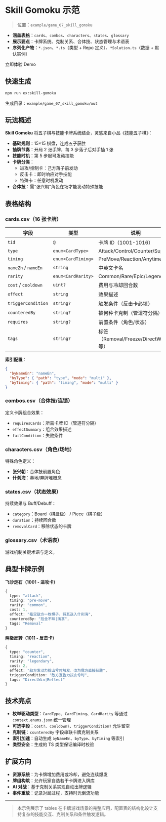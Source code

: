 <script setup>
import { withBase } from 'vitepress'

const demoUrl = withBase('/examples/skill-gomoku/index.html')
</script>

# Skill Gomoku 示范

> 位置：`example/game_07_skill_gomoku`

- **涵盖表格**：`cards`、`combos`、`characters`、`states`、`glossary`
- **展示要点**：卡牌系统、克制关系、合体技、状态管理与术语表
- **序列化产物**：`*.json`、`*.ts`（类型 + Repo 定义）、`*Solution.ts`（数据 + 默认实例）

<a class="vp-doc-button primary" :href="demoUrl" target="_blank" rel="noopener">
  立即体验 Demo
</a>

## 快速生成

```bash
npm run ex:skill-gomoku
```

生成目录：`example/game_07_skill_gomoku/out`

## 玩法概述

**Skill Gomoku** 将五子棋与技能卡牌系统结合，灵感来自小品《技能五子棋》：

- **基础规则**：15×15 棋盘，连成五子获胜
- **抽牌节奏**：开局 2 张手牌，每 3 步落子后对手抽 1 张
- **技能时机**：第 5 步起可发动技能
- **卡牌分类**：
  - 进攻/控制卡：己方落子前发动
  - 反击卡：即时响应对手技能
  - 特殊卡：任意时机发动
- **合体技**：需"张兴朝"角色在场才能发动特殊技能

## 表格结构

### cards.csv（16 张卡牌）

| 字段 | 类型 | 说明 |
| --- | --- | --- |
| `tid` | `@` | 卡牌 ID（1001-1016） |
| `type` | `enum<CardType>` | Attack/Control/Counter/Support |
| `timing` | `enum<CardTiming>` | PreMove/Reaction/Anytime |
| `nameZh` / `nameEn` | `string` | 中英文卡名 |
| `rarity` | `enum<CardRarity>` | Common/Rare/Epic/Legendary |
| `cost` / `cooldown` | `uint?` | 费用与冷却回合数 |
| `effect` | `string` | 效果描述 |
| `triggerCondition` | `string?` | 触发条件（反击卡必填） |
| `counteredBy` | `string?` | 被何种卡克制（管道符分隔） |
| `requires` | `string?` | 前置条件（角色/状态） |
| `tags` | `string?` | 标签（Removal/Freeze/DirectWin 等） |

**索引配置**：
```json
{
  "byNameEn": "nameEn",
  "byType": { "path": "type", "mode": "multi" },
  "byTiming": { "path": "timing", "mode": "multi" }
}
```

### combos.csv（合体技/连锁）

定义卡牌组合效果：
- `requiresCards`：所需卡牌 ID（管道符分隔）
- `effectSummary`：组合效果描述
- `failCondition`：失败条件

### characters.csv（角色/场地）

特殊角色定义：
- **张兴朝**：合体技前置角色
- **什刹海**：墓地/弃牌堆概念

### states.csv（状态效果）

持续效果与 Buff/Debuff：
- `category`：Board（棋盘级） / Piece（棋子级）
- `duration`：持续回合数
- `removalCard`：移除状态的卡牌

### glossary.csv（术语表）

游戏机制关键术语与定义。

## 典型卡牌示例

**飞沙走石（1001 - 进攻卡）**
```typescript
{
  type: "attack",
  timing: "pre-move",
  rarity: "common",
  cost: 1,
  effect: "指定敌方一枚棋子，将其送入什刹海",
  counteredBy: "拾金不昧|擒拿",
  tags: "Removal"
}
```

**两极反转（1011 - 反击卡）**
```typescript
{
  type: "counter",
  timing: "reaction",
  rarity: "legendary",
  cost: 2,
  effect: "敌方发动力拔山兮时触发，改为我方直接获胜",
  triggerCondition: "敌方宣告力拔山兮时",
  tags: "DirectWin|Reflect"
}
```

## 技术亮点

- **枚举驱动类型**：`CardType`、`CardTiming`、`CardRarity` 等通过 `context.enums.json` 统一管理
- **可选字段**：`cost?`、`cooldown?`、`triggerCondition?` 允许留空
- **克制链**：`counteredBy` 字段串联卡牌克制关系
- **索引加速**：自动生成 `byNameEn`、`byType`、`byTiming` 等索引
- **类型安全**：生成的 TS 类型保证编译时校验

## 扩展方向

- **资源系统**：为卡牌增加费用或冷却，避免连续爆发
- **牌组构筑**：允许玩家自选若干卡牌进入牌库
- **AI 对战**：基于克制关系实现自动出牌逻辑
- **事件重放**：记录对局过程，支持时光倒流功能

---

> 本示例展示了 tables 在卡牌游戏场景的完整应用，配置表的结构化设计支持复杂的技能交互、克制关系和条件触发逻辑。
